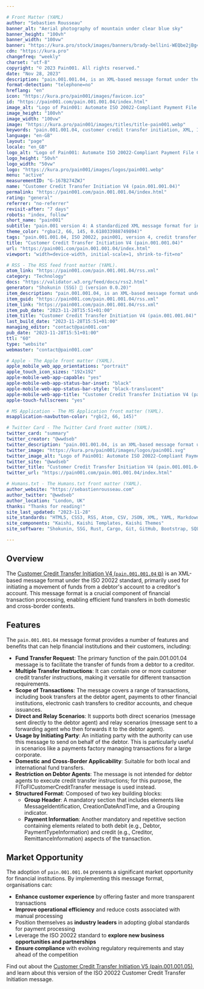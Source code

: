 ```yaml
---

# Front Matter (YAML)
author: "Sebastien Rousseau"
banner_alt: "Aerial photography of mountain under clear blue sky"
banner_height: "100vh"
banner_width: "100vw"
banner: "https://kura.pro/stock/images/banners/brady-bellini-WEQbe2jBg40.webp"
cdn: "https://kura.pro"
changefreq: "weekly"
charset: "utf-8"
copyright: "© 2023 Pain001. All rights reserved."
date: "Nov 28, 2023"
description: "pain.001.001.04, is an XML-based message format under the ISO 20022 standard designed to streamline cross-border and domestic payment processes."
format-detection: "telephone=no"
hreflang: "en"
icon: "https://kura.pro/pain001/images/favicon.ico"
id: "https://pain001.com/pain.001.001.04/index.html"
image_alt: "Logo of Pain001: Automate ISO 20022-Compliant Payment File Creation"
image_height: "100vh"
image_width: "100vw"
image: "https://kura.pro/pain001/images/titles/title-pain001.webp"
keywords: "pain.001.001.04, customer credit transfer initiation, XML, ISO 20022, cross-border payments, domestic payments, efficiency, speed, cost, compliance, market opportunity"
language: "en-GB"
layout: "page"
locale: "en_GB"
logo_alt: "Logo of Pain001: Automate ISO 20022-Compliant Payment File Creation"
logo_height: "50vh"
logo_width: "50vw"
logo: "https://kura.pro/pain001/images/logos/pain001.webp"
menu: "active"
measurementID: "G-167B274ZWJ"
name: "Customer Credit Transfer Initiation V4 (pain.001.001.04)"
permalink: "https://pain001.com/pain.001.001.04/index.html"
rating: "general"
referrer: "no-referrer"
revisit-after: "7 days"
robots: "index, follow"
short_name: "pain001"
subtitle: "pain.001 version 4: A standardized XML message format for initiating credit transfers."
theme_color: "rgba(2, 66, 145, 0.618033988749894)"
tags: "pain.001.001.04, ISO 20022, pain001, version 4, credit transfer, XML, message format, standardization, automation, cross-border, domestic, payments"
title: "Customer Credit Transfer Initiation V4 (pain.001.001.04)"
url: "https://pain001.com/pain.001.001.04/index.html"
viewport: "width=device-width, initial-scale=1, shrink-to-fit=no"

# RSS - The RSS feed front matter (YAML).
atom_link: "https://pain001.com/pain.001.001.04/rss.xml"
category: "Technology"
docs: "https://validator.w3.org/feed/docs/rss2.html"
generator: "Shokunin (SSG) 🦀 (version 0.0.20)"
item_description: "pain.001.001.04, is an XML-based message format under the ISO 20022 standard designed to streamline cross-border and domestic payment processes."
item_guid: "https://pain001.com/pain.001.001.04/rss.xml"
item_link: "https://pain001.com/pain.001.001.04/rss.xml"
item_pub_date: "2023-11-28T15:51+01:00"
item_title: "Customer Credit Transfer Initiation V4 (pain.001.001.04)"
last_build_date: "2023-11-28T15:51+01:00"
managing_editor: "contact@pain001.com"
pub_date: "2023-11-28T15:51+01:00"
ttl: "60"
type: "website"
webmaster: "contact@pain001.com"

# Apple - The Apple front matter (YAML).
apple_mobile_web_app_orientations: "portrait"
apple_touch_icon_sizes: "192x192"
apple-mobile-web-app-capable: "yes"
apple-mobile-web-app-status-bar-inset: "black"
apple-mobile-web-app-status-bar-style: "black-translucent"
apple-mobile-web-app-title: "Customer Credit Transfer Initiation V4 (pain.001.001.04)"
apple-touch-fullscreen: "yes"

# MS Application - The MS Application front matter (YAML).
msapplication-navbutton-color: "rgb(2, 66, 145)"

# Twitter Card - The Twitter Card front matter (YAML).
twitter_card: "summary"
twitter_creator: "@wwdseb"
twitter_description: "pain.001.001.04, is an XML-based message format under the ISO 20022 standard designed to streamline cross-border and domestic payment processes."
twitter_image: "https://kura.pro/pain001/images/logos/pain001.svg"
twitter_image_alt: "Logo of Pain001: Automate ISO 20022-Compliant Payment File Creation"
twitter_site: "@wwdseb"
twitter_title: "Customer Credit Transfer Initiation V4 (pain.001.001.04)"
twitter_url: "https://pain001.com/pain.001.001.04/index.html"

# Humans.txt - The Humans.txt front matter (YAML).
author_website: "https://sebastienrousseau.com"
author_twitter: "@wwdseb"
author_location: "London, UK"
thanks: "Thanks for reading!"
site_last_updated: "2023-11-28"
site_standards: "HTML5, CSS3, RSS, Atom, CSV, JSON, XML, YAML, Markdown, TOML, SQLite"
site_components: "Kaishi, Kaishi Templates, Kaishi Themes"
site_software: "Shokunin, SSG, Rust, Cargo, Git, GitHub, Bootstrap, SQLite, VS Code"

---
```


## Overview

The [Customer Credit Transfer Initiation V4 (`pain.001.001.04` ⧉)][00] is an XML-based message format under the ISO 20022 standard, primarily used for initiating a movement of funds from a debtor's account to a creditor's account. This message format is a crucial component of financial transaction processing, enabling efficient fund transfers in both domestic and cross-border contexts.

## Features

The `pain.001.001.04` message format provides a number of features and benefits
that can help financial institutions and their customers, including:

- **Fund Transfer Request**: The primary function of the pain.001.001.04 message is to facilitate the transfer of funds from a debtor to a creditor.
- **Multiple Transfer Instructions**: It can contain one or more customer credit transfer instructions, making it versatile for different transaction requirements.
- **Scope of Transactions**: The message covers a range of transactions, including book transfers at the debtor agent, payments to other financial institutions, electronic cash transfers to creditor accounts, and cheque issuances.
- **Direct and Relay Scenarios**: It supports both direct scenarios (message sent directly to the debtor agent) and relay scenarios (message sent to a forwarding agent who then forwards it to the debtor agent).
- **Usage by Initiating Party**: An initiating party with the authority can use this message to send on behalf of the debtor. This is particularly useful in scenarios like a payments factory managing transactions for a large corporate.
- **Domestic and Cross-Border Applicability**: Suitable for both local and international fund transfers.
- **Restriction on Debtor Agents**: The message is not intended for debtor agents to execute credit transfer instructions; for this purpose, the FIToFICustomerCreditTransfer message is used instead.
- **Structured Format**: Composed of two key building blocks:
  - **Group Header**: A mandatory section that includes elements like MessageIdentification, CreationDateAndTime, and a Grouping indicator.
  - **Payment Information**: Another mandatory and repetitive section containing elements related to both debit (e.g., Debtor, PaymentTypeInformation) and credit (e.g., Creditor, RemittanceInformation) aspects of the transaction​​.

## Market Opportunity

The adoption of `pain.001.001.04` presents a significant market opportunity for
financial institutions. By implementing this message format, organisations can:

- **Enhance customer experience** by offering faster and more transparent
  transactions
- **Improve operational efficiency** and reduce costs associated with manual
  processing
- Position themselves as **industry leaders** in adopting global standards for
  payment processing
- Leverage the ISO 20022 standard to
  **explore new business opportunities and partnerships**
- **Ensure compliance** with evolving regulatory requirements and stay ahead of
  the competition

Find out about the
[Customer Credit Transfer Initiation V5 (pain.001.001.05)][01], and learn about
this version of the ISO 20022 Customer Credit Transfer Initiation message.

[00]: https://www.iso20022.org/catalogue-messages/iso-20022-messages-archive?search=pain.001.001.04 "ISO 20022 Customer Credit Transfer Initiation V4 (pain.001.001.04)"
[01]: /pain.001.001.05/index.html "Customer Credit Transfer Initiation V5 (pain.001.001.05)"